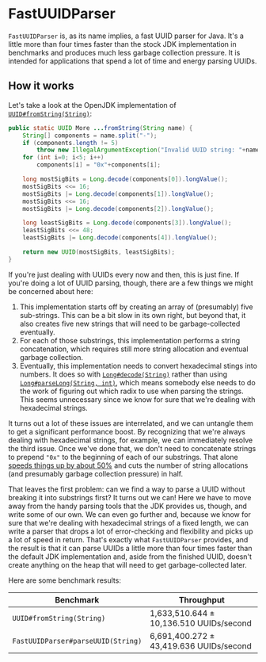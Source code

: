 # FastUUIDParser

`FastUUIDParser` is, as its name implies, a fast UUID parser for Java. It's a little more than four times faster than the stock JDK implementation in benchmarks and produces much less garbage collection pressure. It is intended for applications that spend a lot of time and energy parsing UUIDs.

## How it works

Let's take a look at the OpenJDK implementation of [`UUID#fromString(String)`](https://docs.oracle.com/javase/8/docs/api/java/util/UUID.html#fromString-java.lang.String-):

```java
public static UUID More ...fromString(String name) {
    String[] components = name.split("-");
    if (components.length != 5)
        throw new IllegalArgumentException("Invalid UUID string: "+name);
    for (int i=0; i<5; i++)
        components[i] = "0x"+components[i];

    long mostSigBits = Long.decode(components[0]).longValue();
    mostSigBits <<= 16;
    mostSigBits |= Long.decode(components[1]).longValue();
    mostSigBits <<= 16;
    mostSigBits |= Long.decode(components[2]).longValue();

    long leastSigBits = Long.decode(components[3]).longValue();
    leastSigBits <<= 48;
    leastSigBits |= Long.decode(components[4]).longValue();

    return new UUID(mostSigBits, leastSigBits);
}
```

If you're just dealing with UUIDs every now and then, this is just fine. If you're doing a lot of UUID parsing, though, there are a few things we might be concerned about here:

1. This implementation starts off by creating an array of (presumably) five sub-strings. This can be a bit slow in its own right, but beyond that, it also creates five new strings that will need to be garbage-collected eventually.
2. For each of those substrings, this implementation performs a string concatenation, which requires still more string allocation and eventual garbage collection.
3. Eventually, this implementation needs to convert hexadecimal stings into numbers. It does so with [`Long#decode(String)`](https://docs.oracle.com/javase/8/docs/api/java/lang/Long.html#decode-java.lang.String-) rather than using [`Long#parseLong(String, int)`](https://docs.oracle.com/javase/8/docs/api/java/lang/Long.html#parseLong-java.lang.String-int-), which means somebody else needs to do the work of figuring out which radix to use when parsing the strings. This seems unnecessary since we know for sure that we're dealing with hexadecimal strings.

It turns out a lot of these issues are interrelated, and we can untangle them to get a significant performance boost. By recognizing that we're always dealing with hexadecimal strings, for example, we can immediately resolve the third issue. Once we've done that, we don't need to concatenate strings to prepend `"0x"` to the beginning of each of our substrings. That alone [speeds things up by about 50%](https://bugs.java.com/bugdatabase/view_bug.do?bug_id=JDK-8192784) and cuts the number of string allocations (and presumably garbage collection pressure) in half.

That leaves the first problem: can we find a way to parse a UUID without breaking it into substrings first? It turns out we can! Here we have to move away from the handy parsing tools that the JDK provides us, though, and write some of our own. We can even go further and, because we know for sure that we're dealing with hexadecimal strings of a fixed length, we can write a parser that drops a lot of error-checking and flexibility and picks up a lot of speed in return. That's exactly what `FastUUIDParser` provides, and the result is that it can parse UUIDs a little more than four times faster than the default JDK implementation and, aside from the finished UUID, doesn't create anything on the heap that will need to get garbage-collected later.

Here are some benchmark results:

| Benchmark                          | Throughput                              |
|------------------------------------|-----------------------------------------|
| `UUID#fromString(String)`          | 1,633,510.644 ± 10,136.510 UUIDs/second |
| `FastUUIDParser#parseUUID(String)` | 6,691,400.272 ± 43,419.636 UUIDs/second |
